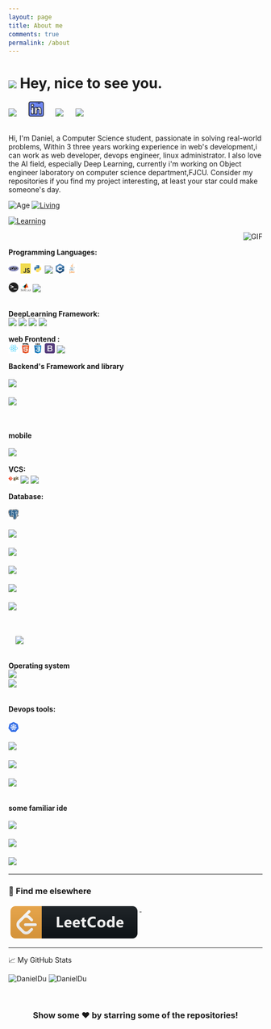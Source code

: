 ```yaml
---
layout: page
title: About me
comments: true
permalink: /about
---
```

<h1><img src="https://emojis.slackmojis.com/emojis/images/1531849430/4246/blob-sunglasses.gif?1531849430" width="30"/> Hey, nice to see you.</h1>

<p align="left">
<a href="https://www.facebook.com/profile.php?id=100007828291408" target="_blank"><img height="30" src="https://cdn-icons-png.flaticon.com/512/1836/1836149.png"></a>&nbsp;&nbsp;&nbsp;&nbsp;&nbsp;
<a href="https://www.linkedin.com/in/daniel-du-4734081b8/" target="_blank"><img height="30" src="https://raw.githubusercontent.com/AbhishekMaira10/AbhishekMaira10/master/linkedin.png?raw=true"></a>&nbsp;&nbsp;&nbsp;&nbsp;&nbsp;
<a href="https://www.instagram.com/teddddy.bearrrrr/" target="_blank"><img height="30" src="https://upload.wikimedia.org/wikipedia/commons/thumb/5/58/Instagram-Icon.png/1200px-Instagram-Icon.png"></a>&nbsp;&nbsp;&nbsp;&nbsp;&nbsp;
<a href="https://open.spotify.com/user/21zyxoohrdtmmdsazt6als2ki?si=e5c328366d524189" target="_blank"><img height="30" src="https://cdn.iconscout.com/icon/free/png-256/spotify-2690370-2232873.png"></a>&nbsp;&nbsp;&nbsp;&nbsp;&nbsp;
</p>
<br>
Hi, I'm Daniel, a Computer Science student, passionate in solving real-world problems,
 Within  3 three years working experience in web's development,i can work as web developer, devops engineer, linux administrator. I also love the AI field, especially Deep Learning, currently i'm working on Object engineer laboratory on computer science department,FJCU. Consider my repositories if you find my project interesting, at least your star could make someone's day.

<br>

![Age](https://img.shields.io/badge/age-23-blue)
[![Living](https://img.shields.io/badge/Living-Taipei%2C%20Taiwan-blue)](https://en.wikipedia.org/wiki/Taipei)

[![Learning](https://img.shields.io/badge/Learning%20at-FuJen%20Catholic%20University-blue)](https://www.fju.edu.tw//)

<!-- ![](https://komarev.com/ghpvc/?username=danghoangnhan&color=brightgreen&style=flat) -->
<img align="right" size="100" alt="GIF" src="https://media.giphy.com/media/3ohzdKvLT1DxFxhZAI/giphy.gif" />


 <!-- - 🔗 My website: [https://www.abhishekmaira.com/](https://www.abhishekmaira.com/) -->

 
 <br>

**Programming Languages:**
<br>

<code><img height="20" src="https://raw.githubusercontent.com/github/explore/ccc16358ac4530c6a69b1b80c7223cd2744dea83/topics/php/php.png"></code>
<code><img height="20" src="https://raw.githubusercontent.com/github/explore/80688e429a7d4ef2fca1e82350fe8e3517d3494d/topics/javascript/javascript.png"></code>
<code><img height="20" src="https://raw.githubusercontent.com/github/explore/80688e429a7d4ef2fca1e82350fe8e3517d3494d/topics/python/python.png"></code>
<code><img height="20" src="https://cdn.jsdelivr.net/gh/devicons/devicon/icons/typescript/typescript-original.svg" ></code>
<code><img height="20" src="https://raw.githubusercontent.com/github/explore/80688e429a7d4ef2fca1e82350fe8e3517d3494d/topics/cpp/cpp.png"></code>
<code><img height="20" src="https://raw.githubusercontent.com/github/explore/80688e429a7d4ef2fca1e82350fe8e3517d3494d/topics/java/java.png"></code>

<code><img height="20" src="https://raw.githubusercontent.com/github/explore/80688e429a7d4ef2fca1e82350fe8e3517d3494d/topics/terminal/terminal.png"></code>
<code><img height="20" src="https://raw.githubusercontent.com/github/explore/80688e429a7d4ef2fca1e82350fe8e3517d3494d/topics/matlab/matlab.png"></code>
<code><img height="20" src="https://cdn.jsdelivr.net/gh/devicons/devicon/icons/go/go-original.svg"></code>
<br>
<br>

**DeepLearning Framework:**
<br>
<code><img height="20" src="https://cdn.jsdelivr.net/gh/devicons/devicon/icons/numpy/numpy-original.svg" ></code>
<code><img height="20" src="https://cdn.jsdelivr.net/gh/devicons/devicon/icons/jupyter/jupyter-original.svg" ></code>
<code><img height="20" src="https://cdn.jsdelivr.net/gh/devicons/devicon/icons/pytorch/pytorch-original.svg"></code>
<code><img height="20" src="https://cdn.jsdelivr.net/gh/devicons/devicon/icons/tensorflow/tensorflow-original.svg"></code>
<br>

**web Frontend :**
<br>
<code><img height="20" src="https://raw.githubusercontent.com/github/explore/80688e429a7d4ef2fca1e82350fe8e3517d3494d/topics/react/react.png"></code>
<code><img height = "20" src = "https://raw.githubusercontent.com/github/explore/80688e429a7d4ef2fca1e82350fe8e3517d3494d/topics/html/html.png"></code>
<code><img height = "20" src = "https://raw.githubusercontent.com/github/explore/80688e429a7d4ef2fca1e82350fe8e3517d3494d/topics/css/css.png"></code>
<code><img height = "20" src = "https://raw.githubusercontent.com/github/explore/80688e429a7d4ef2fca1e82350fe8e3517d3494d/topics/bootstrap/bootstrap.png"></code>
<code><img height = "20" src = "https://cdn.jsdelivr.net/gh/devicons/devicon/icons/materialui/materialui-original.svg"></code>
<br>

**Backend's Framework and library**
<br>
  <code>
    <img height = "20" src="https://cdn.jsdelivr.net/gh/devicons/devicon/icons/django/django-plain.svg">
  </code>
  <code>
    <img height = "20" src="https://cdn.jsdelivr.net/gh/devicons/devicon/icons/spring/spring-original-wordmark.svg" >
  </code>
<br>
<br>

**mobile**
<br>
  <code>
    <img height = "20" src="https://cdn.jsdelivr.net/gh/devicons/devicon/icons/androidstudio/androidstudio-original.svg" />
  </code>


**VCS:**
<br>
<code><img height="20" src="https://raw.githubusercontent.com/github/explore/80688e429a7d4ef2fca1e82350fe8e3517d3494d/topics/git/git.png"></code>
<code><img height="20" src="https://cdn.jsdelivr.net/gh/devicons/devicon/icons/gitlab/gitlab-original.svg" ></code>
<code><img height="20" src="https://cdn.jsdelivr.net/gh/devicons/devicon/icons/github/github-original.svg"  ></code>
<br>

**Database:**
<br>
<code>
  <img height="20" src="https://raw.githubusercontent.com/github/explore/80688e429a7d4ef2fca1e82350fe8e3517d3494d/topics/postgresql/postgresql.png">
</code>
<code>
  <img height="20" src="https://cdn.jsdelivr.net/gh/devicons/devicon/icons/mongodb/mongodb-original-wordmark.svg">
</code>
<code>
  <img height="20" src="https://cdn.jsdelivr.net/gh/devicons/devicon/icons/mysql/mysql-original-wordmark.svg">
</code>
<code>
  <img height="20" src="https://cdn.jsdelivr.net/gh/devicons/devicon/icons/microsoftsqlserver/microsoftsqlserver-plain-wordmark.svg" >
</code>
<code>
  <img height="20" src="https://cdn.jsdelivr.net/gh/devicons/devicon/icons/redis/redis-original.svg" >
</code>
<code>
  <img height="20" src="https://res.cloudinary.com/canonical/image/fetch/f_auto,q_auto,fl_sanitize,w_178,h_287/https://assets.ubuntu.com/v1/ce971717-Kafka-logo-badge-white.svg
">
  
</code>
<code>
  <img height="20" src="https://upload.wikimedia.org/wikipedia/commons/1/1e/Apache-cassandra-icon.png" >
</code>
<br>


**Operating system**
<br>
<code><img height="20" src="https://cdn.jsdelivr.net/gh/devicons/devicon/icons/ubuntu/ubuntu-plain.svg"></code>
<code>
  <img height="20" src="https://cdn.jsdelivr.net/gh/devicons/devicon/icons/debian/debian-original.svg">
</code>
<br>

**Devops tools:**
<br>
<code>
  <img height="20" src="https://raw.githubusercontent.com/github/explore/80688e429a7d4ef2fca1e82350fe8e3517d3494d/topics/kubernetes/kubernetes.png">
</code>
<code>
  <img height="20" src="https://cdn.jsdelivr.net/gh/devicons/devicon/icons/docker/docker-original-wordmark.svg">
</code>
<code>
  <img height="20" src="https://cdn.jsdelivr.net/gh/devicons/devicon/icons/jenkins/jenkins-original.svg">
</code>
<code>
  <img height="20" src="https://cdn.jsdelivr.net/gh/devicons/devicon/icons/grafana/grafana-original.svg" >
</code>
<br>

**some familiar ide**
<br>
<code>
  <img height="20" src="https://cdn.jsdelivr.net/gh/devicons/devicon/icons/vim/vim-original.svg">
</code>
<code>
  <img height="20" src="https://cdn.jsdelivr.net/gh/devicons/devicon/icons/vscode/vscode-original.svg">
</code>
<code>
  <img height="20" src="https://cdn.jsdelivr.net/gh/devicons/devicon/icons/jetbrains/jetbrains-original.svg">
</code>

---
### 📢 Find me elsewhere
  
  <a href="https://leetcode.com/danghoangnhan/">
    <img src="https://raw.githubusercontent.com/AbhishekMaira10/AbhishekMaira10/master/Resources/svg/leetcode.svg" alt="leetcode" style="vertical-align:top; margin:4px">
  </a>&nbsp;&nbsp;&nbsp;
</p>

<hr>

<summary>📈 My GitHub Stats</summary>
  <p float="left">
  <img src="https://github-readme-stats.vercel.app/api?username=danghoangnhan&show_icons=true&theme=gotham" alt="DanielDu"  width="45%"/>
  <img src="https://github-readme-stats.vercel.app/api/top-langs/?username=danghoangnhan&layout=compact" alt="DanielDu"  width="45%"/>
</p>
</br>

<!-- <a href="https://github.com/AbhishekMaira10/COVID-19-Tracker" target="_blank">
  <img align="center" src="https://github-readme-stats.vercel.app/api/pin/?username=AbhishekMaira10&repo=COVID-19-Tracker&theme=dracula" /> -->
</a>
<!-- <a href="https://github.com/AbhishekMaira10/deldrone" target="_blank">
 <img align="center" src="https://github-readme-stats.vercel.app/api/pin/?username=AbhishekMaira10&repo=deldrone&theme=dracula" /> -->
</a>
<div align="center">

### Show some ❤️ by starring some of the repositories!
</div>